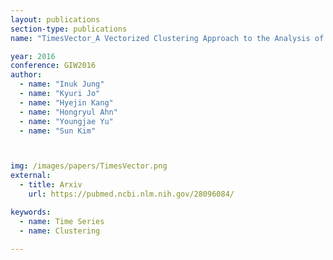 ```yaml
---
layout: publications
section-type: publications
name: "TimesVector_A Vectorized Clustering Approach to the Analysis of Time Series Transcriptome Data from Multiple Phenotypes"

year: 2016
conference: GIW2016
author:
  - name: "Inuk Jung"
  - name: "Kyuri Jo"
  - name: "Hyejin Kang"
  - name: "Hongryul Ahn"
  - name: "Youngjae Yu"
  - name: "Sun Kim"



img: /images/papers/TimesVector.png
external:
  - title: Arxiv
    url: https://pubmed.ncbi.nlm.nih.gov/28096084/

keywords:
  - name: Time Series
  - name: Clustering
  
---
```



